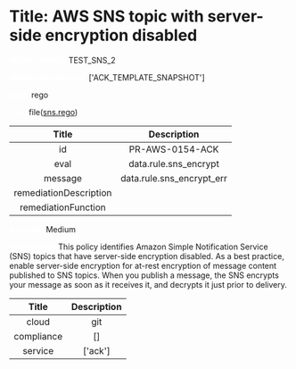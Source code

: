 



# Title: AWS SNS topic with server-side encryption disabled


***<font color="white">Master Test Id:</font>*** TEST_SNS_2

***<font color="white">Master Snapshot Id:</font>*** ['ACK_TEMPLATE_SNAPSHOT']

***<font color="white">type:</font>*** rego

***<font color="white">rule:</font>*** file([sns.rego])  
  
  
  
  

|Title|Description|
| :---: | :---: |
|id|PR-AWS-0154-ACK|
|eval|data.rule.sns_encrypt|
|message|data.rule.sns_encrypt_err|
|remediationDescription||
|remediationFunction||


***<font color="white">Severity:</font>*** Medium

***<font color="white">Description:</font>*** This policy identifies Amazon Simple Notification Service (SNS) topics that have server-side encryption disabled. As a best practice, enable server-side encryption for at-rest encryption of message content published to SNS topics. When you publish a message, the SNS encrypts your message as soon as it receives it, and decrypts it just prior to delivery.  
  
  

|Title|Description|
| :---: | :---: |
|cloud|git|
|compliance|[]|
|service|['ack']|



[sns.rego]: https://github.com/prancer-io/prancer-compliance-test/tree/master/aws/ack/sns.rego
